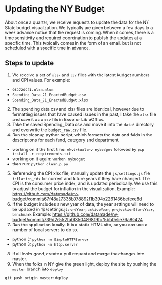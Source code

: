 # Updating the NY Budget

About once a quarter, we receive requests to update the data for the NY State budget visualization. We typically are given between a few days to a week advance notice that the request is coming. When it comes, there is a time sensitivity and required coordination to publish the updates at a specific time. This typically comes in the form of an email, but is not scheduled with a specific time in advance.

## Steps to update

1. We receive a set of `xlsx` and `csv` files with the latest budget numbers and CPI values. For example:
 - `032720CPI.xlsx.xlsx`
 - `Spending_Data_21_EnactedBudget.csv`
 - `Spending_Data_21_EnactedBudget.xlsx`
2. The spending data csv and xlsx files are identical, however due to formatting issues that have caused issues in the past, I take the `xlsx` file and save it as a `csv` file in Excel or LibreOffice.
3. Take the saved Spending_Data csv and move it into the `data/` directory and overwrite the `budget_raw.csv` file.
4. Run the cleanup python script, which formats the data and folds in the descriptions for each fund, category and department.
 - working on it the first time: `mkvirtualenv nybudget` followed by `pip install -r requirements.txt`
 - working on it again: `workon nybudget`
 - then run: `python cleanup.py`
5. Referencing the CPI xlsx file, manually update the `js/settings.js` file `inflation_idx` for current and future years if they have changed. The CPI is the consumer price index, and is updated periodically. We use this to adjust the budget for inflation in the visualization. Example: https://github.com/datamade/ny-budget/commit/67f48a27335b078892f1b394b2261436befeee8d
6. If the budget includes a new year of data, the year settings will need to be updated in 1js/settings.js: `endYear`, `activeYear`, `projectionStartYear`, `benchmark`
Example: https://github.com/datamade/ny-budget/commit/739d2e552fa01350489819fc75bb0ebe76a80424
7. Run the application locally. It is a static HTML site, so you can use a number of local servers to do so.
 - python 2: `python -m SimpleHTTPServer`
 - python 3: `python -m http.server`
8. If all looks good, create a pull request and merge the changes into master.
9. When the folks in NY give the green light, deploy the site by pushing the `master` branch into `deploy`
```
git push origin master:deploy
```
